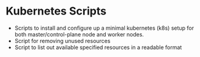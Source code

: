 # Kubernetes Scripts

- Scripts to install and configure up a minimal kubernetes (k8s) setup for both master/control-plane node and worker nodes.
- Script for removing unused resources
- Script to list out available specified resources in a readable format